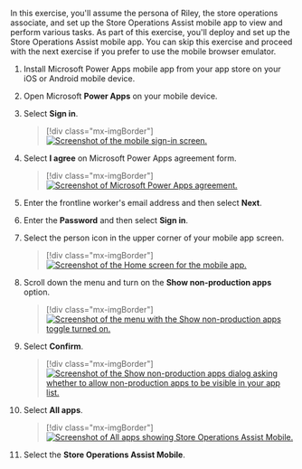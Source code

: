 In this exercise, you'll assume the persona of Riley, the store operations associate, and set up the Store Operations Assist mobile app to view and perform various tasks. As part of this exercise, you'll deploy and set up the Store Operations Assist mobile app. You can skip this exercise and proceed with the next exercise if you prefer to use the mobile browser emulator.

1. Install Microsoft Power Apps mobile app from your app store on your iOS or Android mobile device.

1. Open Microsoft **Power Apps** on your mobile device.

1. Select **Sign in**.

   > [!div class="mx-imgBorder"]
   > [![Screenshot of the mobile sign-in screen.](../media/sign-in.png)](../media/sign-in.png#lightbox)

1. Select **I agree** on Microsoft Power Apps agreement form.

   > [!div class="mx-imgBorder"]
   > [![Screenshot of Microsoft Power Apps agreement.](../media/agree.png)](../media/agree.png#lightbox)

1. Enter the frontline worker's email address and then select **Next**.

1. Enter the **Password** and then select **Sign in**.

1. Select the person icon in the upper corner of your mobile app screen.

   > [!div class="mx-imgBorder"]
   > [![Screenshot of the Home screen for the mobile app.](../media/home.png)](../media/home.png#lightbox)

1. Scroll down the menu and turn on the **Show non-production apps** option.

   > [!div class="mx-imgBorder"]
   > [![Screenshot of the menu with the Show non-production apps toggle turned on.](../media/non-production.png)](../media/non-production.png#lightbox)

1. Select **Confirm**.

   > [!div class="mx-imgBorder"]
   > [![Screenshot of the Show non-production apps dialog asking whether to allow non-production apps to be visible in your app list.](../media/confirm.png)](../media/confirm.png#lightbox)

1. Select **All apps**.

   > [!div class="mx-imgBorder"]
   > [![Screenshot of All apps showing Store Operations Assist Mobile.](../media/all-apps.png)](../media/all-apps.png#lightbox)

1. Select the **Store Operations Assist Mobile**.

